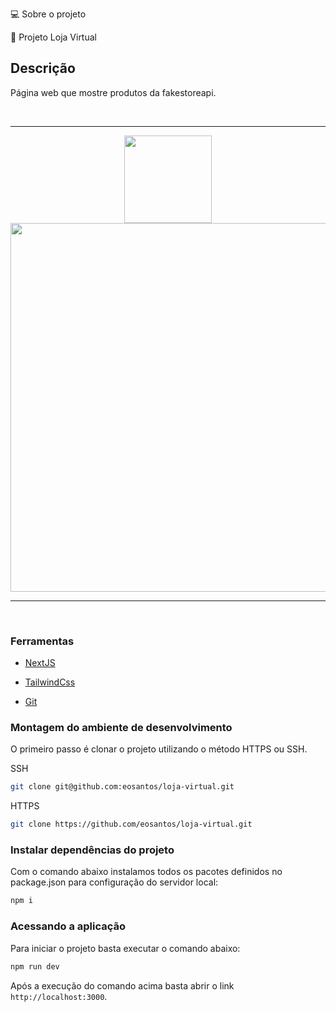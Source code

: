 💻 Sobre o projeto

🔔 Projeto Loja Virtual

## Descrição

Página web que mostre produtos da fakestoreapi.

<br>
<hr>
<div align="center">
	<img width="140" src="public/assets/Img/to_readme/Tela_001.png">	
	<img width="590" src="public/assets/Img/to_readme/Tela_002.png">
</div>
<hr>
<br>


### Ferramentas

- [NextJS](https://nextjs.org/)

- [TailwindCss](https://tailwindcss.com/docs/installation)

- [Git](https://git-scm.com/doc)

### Montagem do ambiente de desenvolvimento

O primeiro passo é clonar o projeto utilizando o método HTTPS ou SSH.

SSH

```sh
git clone git@github.com:eosantos/loja-virtual.git
```

HTTPS

```sh
git clone https://github.com/eosantos/loja-virtual.git
```

### Instalar dependências do projeto

Com o comando abaixo instalamos todos os pacotes definidos no package.json para configuração do servidor local:

```sh
npm i
```

### Acessando a aplicação

Para iniciar o projeto basta executar o comando abaixo:

```sh
npm run dev
```
Após a execução do comando acima basta abrir o link `http://localhost:3000`.
